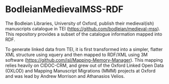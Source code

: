 # BodleianMedievalMSS-RDF
The Bodleian Libraries, University of Oxford, publish their medieval(ish) manuscripts catalogue in TEI (https://github.com/bodleian/medieval-mss).
This repository provides a subset of the catalogue information mapped into RDF.


To generate linked data from TEI, it is first transformed into a simpler, flatter XML structure using xquery and then mapped to RDF/XML using 3M software (https://github.com/isl/Mapping-Memory-Manager). This mapping relies heavily on CIDOC-CRM, and grew out of the Oxford Linked Open Data (OXLOD) and Mapping Manuscript Migrations (MMM) projects at Oxford and was lead by Andrew Morrison and Athanasios Velios.
